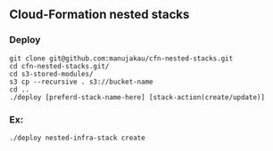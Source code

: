 ## Cloud-Formation nested stacks

### Deploy
```
git clone git@github.com:manujakau/cfn-nested-stacks.git
cd cfn-nested-stacks.git/
cd s3-stored-modules/
s3 cp --recursive . s3://bucket-name
cd ..
./deploy [preferd-stack-name-here] [stack-action(create/update)]
```

### Ex:
```
./deploy nested-infra-stack create
```